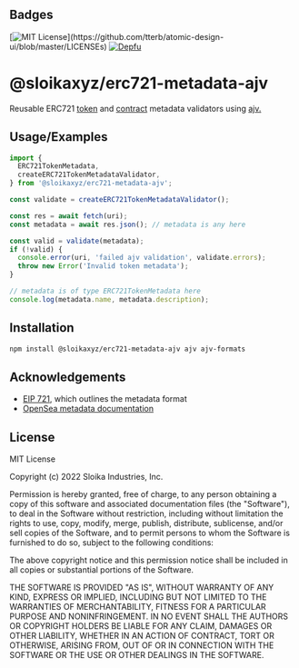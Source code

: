 
## Badges

[![MIT License](https://img.shields.io/apm/l/atomic-design-ui.svg?)](https://github.com/tterb/atomic-design-ui/blob/master/LICENSEs) [![Depfu](https://badges.depfu.com/badges/8c3eb57e3071a84365800f9101909750/overview.svg)](https://depfu.com/github/sloikaxyz/erc721-metadata-ajv?project_id=35805)


# @sloikaxyz/erc721-metadata-ajv

Reusable ERC721 [token](https://docs.opensea.io/docs/metadata-standards) and [contract]() metadata validators using [ajv.](https://ajv.js.org/)


## Usage/Examples

```typescript
import {
  ERC721TokenMetadata,
  createERC721TokenMetadataValidator,
} from '@sloikaxyz/erc721-metadata-ajv';

const validate = createERC721TokenMetadataValidator();

const res = await fetch(uri);
const metadata = await res.json(); // metadata is any here

const valid = validate(metadata);
if (!valid) {
  console.error(uri, 'failed ajv validation', validate.errors);
  throw new Error('Invalid token metadata');
}

// metadata is of type ERC721TokenMetadata here
console.log(metadata.name, metadata.description);
```


## Installation

```bash
npm install @sloikaxyz/erc721-metadata-ajv ajv ajv-formats
```


## Acknowledgements

 - [EIP 721](https://eips.ethereum.org/EIPS/eip-721), which outlines the metadata format
 - [OpenSea metadata documentation](https://docs.opensea.io/docs/metadata-standards)


## License

MIT License

Copyright (c) 2022 Sloika Industries, Inc.

Permission is hereby granted, free of charge, to any person obtaining a copy
of this software and associated documentation files (the "Software"), to deal
in the Software without restriction, including without limitation the rights
to use, copy, modify, merge, publish, distribute, sublicense, and/or sell
copies of the Software, and to permit persons to whom the Software is
furnished to do so, subject to the following conditions:

The above copyright notice and this permission notice shall be included in all
copies or substantial portions of the Software.

THE SOFTWARE IS PROVIDED "AS IS", WITHOUT WARRANTY OF ANY KIND, EXPRESS OR
IMPLIED, INCLUDING BUT NOT LIMITED TO THE WARRANTIES OF MERCHANTABILITY,
FITNESS FOR A PARTICULAR PURPOSE AND NONINFRINGEMENT. IN NO EVENT SHALL THE
AUTHORS OR COPYRIGHT HOLDERS BE LIABLE FOR ANY CLAIM, DAMAGES OR OTHER
LIABILITY, WHETHER IN AN ACTION OF CONTRACT, TORT OR OTHERWISE, ARISING FROM,
OUT OF OR IN CONNECTION WITH THE SOFTWARE OR THE USE OR OTHER DEALINGS IN THE
SOFTWARE.

